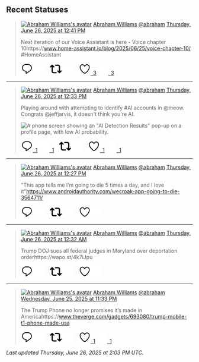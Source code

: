 ## Recent Statuses

> <a href="https://indieweb.social/@abraham"><img alt="Abraham Williams's avatar" src="https://cdn.masto.host/indiewebsocial/accounts/avatars/109/292/540/382/343/163/original/d00f2e03ce9c85b1.jpg" height="24" width="24" ></a> [Abraham Williams](https://indieweb.social/@abraham) [@abraham](https://indieweb.social/@abraham) [Thursday, June 26, 2025 at 12:41 PM](https://indieweb.social/@abraham/114749714545887052)
>
> Next iteration of our Voice Assistant is here - Voice chapter 10https://www.home-assistant.io/blog/2025/06/25/voice-chapter-10/ #HomeAssistant
>
> [![Reply](./images/reply_light.svg#gh-light-mode-only "Reply")](https://indieweb.social/@abraham/114749714545887052#gh-light-mode-only)[![Reply](./images/reply.svg#gh-dark-mode-only "Reply")](https://indieweb.social/@abraham/114749714545887052#gh-dark-mode-only)&emsp;[![Boost](./images/retweet_light.svg#gh-light-mode-only "Boost")](https://indieweb.social/@abraham/114749714545887052#gh-light-mode-only)[![Boost](./images/retweet.svg#gh-dark-mode-only "Boost")](https://indieweb.social/@abraham/114749714545887052#gh-dark-mode-only)&emsp;[![Favorite](./images/like_light.svg#gh-light-mode-only "Favorite")&ensp;3](https://indieweb.social/@abraham/114749714545887052#gh-light-mode-only)[![Favorite](./images/like.svg#gh-dark-mode-only "Favorite")&ensp;3](https://indieweb.social/@abraham/114749714545887052#gh-dark-mode-only)


---

> <a href="https://indieweb.social/@abraham"><img alt="Abraham Williams's avatar" src="https://cdn.masto.host/indiewebsocial/accounts/avatars/109/292/540/382/343/163/original/d00f2e03ce9c85b1.jpg" height="24" width="24" ></a> [Abraham Williams](https://indieweb.social/@abraham) [@abraham](https://indieweb.social/@abraham) [Thursday, June 26, 2025 at 12:33 PM](https://indieweb.social/@abraham/114749681627522282)
>
> Playing around with attempting to identify #AI accounts in @meow. Congrats @jeffjarvis, it doesn&#39;t think you&#39;re AI.
>
> ![A phone screen showing an "AI Detection Results" pop-up on a profile page, with low AI probability.](https://cdn.masto.host/indiewebsocial/media_attachments/files/114/749/673/474/246/585/original/f26e20fbdc076705.jpeg)
>
> [![Reply](./images/reply_light.svg#gh-light-mode-only "Reply")&ensp;1](https://indieweb.social/@abraham/114749681627522282#gh-light-mode-only)[![Reply](./images/reply.svg#gh-dark-mode-only "Reply")&ensp;1](https://indieweb.social/@abraham/114749681627522282#gh-dark-mode-only)&emsp;[![Boost](./images/retweet_light.svg#gh-light-mode-only "Boost")](https://indieweb.social/@abraham/114749681627522282#gh-light-mode-only)[![Boost](./images/retweet.svg#gh-dark-mode-only "Boost")](https://indieweb.social/@abraham/114749681627522282#gh-dark-mode-only)&emsp;[![Favorite](./images/like_light.svg#gh-light-mode-only "Favorite")&ensp;1](https://indieweb.social/@abraham/114749681627522282#gh-light-mode-only)[![Favorite](./images/like.svg#gh-dark-mode-only "Favorite")&ensp;1](https://indieweb.social/@abraham/114749681627522282#gh-dark-mode-only)


---

> <a href="https://indieweb.social/@abraham"><img alt="Abraham Williams's avatar" src="https://cdn.masto.host/indiewebsocial/accounts/avatars/109/292/540/382/343/163/original/d00f2e03ce9c85b1.jpg" height="24" width="24" ></a> [Abraham Williams](https://indieweb.social/@abraham) [@abraham](https://indieweb.social/@abraham) [Thursday, June 26, 2025 at 12:27 PM](https://indieweb.social/@abraham/114749659030509484)
>
> &quot;This app tells me I’m going to die 5 times a day, and I love it&quot;https://www.androidauthority.com/wecroak-app-going-to-die-3564711/
>
> [![Reply](./images/reply_light.svg#gh-light-mode-only "Reply")](https://indieweb.social/@abraham/114749659030509484#gh-light-mode-only)[![Reply](./images/reply.svg#gh-dark-mode-only "Reply")](https://indieweb.social/@abraham/114749659030509484#gh-dark-mode-only)&emsp;[![Boost](./images/retweet_light.svg#gh-light-mode-only "Boost")](https://indieweb.social/@abraham/114749659030509484#gh-light-mode-only)[![Boost](./images/retweet.svg#gh-dark-mode-only "Boost")](https://indieweb.social/@abraham/114749659030509484#gh-dark-mode-only)&emsp;[![Favorite](./images/like_light.svg#gh-light-mode-only "Favorite")](https://indieweb.social/@abraham/114749659030509484#gh-light-mode-only)[![Favorite](./images/like.svg#gh-dark-mode-only "Favorite")](https://indieweb.social/@abraham/114749659030509484#gh-dark-mode-only)


---

> <a href="https://indieweb.social/@abraham"><img alt="Abraham Williams's avatar" src="https://cdn.masto.host/indiewebsocial/accounts/avatars/109/292/540/382/343/163/original/d00f2e03ce9c85b1.jpg" height="24" width="24" ></a> [Abraham Williams](https://indieweb.social/@abraham) [@abraham](https://indieweb.social/@abraham) [Thursday, June 26, 2025 at 12:32 AM](https://indieweb.social/@abraham/114746846836133646)
>
> Trump DOJ sues all federal judges in Maryland over deportation orderhttps://wapo.st/4k7iJpu
>
> [![Reply](./images/reply_light.svg#gh-light-mode-only "Reply")](https://indieweb.social/@abraham/114746846836133646#gh-light-mode-only)[![Reply](./images/reply.svg#gh-dark-mode-only "Reply")](https://indieweb.social/@abraham/114746846836133646#gh-dark-mode-only)&emsp;[![Boost](./images/retweet_light.svg#gh-light-mode-only "Boost")](https://indieweb.social/@abraham/114746846836133646#gh-light-mode-only)[![Boost](./images/retweet.svg#gh-dark-mode-only "Boost")](https://indieweb.social/@abraham/114746846836133646#gh-dark-mode-only)&emsp;[![Favorite](./images/like_light.svg#gh-light-mode-only "Favorite")](https://indieweb.social/@abraham/114746846836133646#gh-light-mode-only)[![Favorite](./images/like.svg#gh-dark-mode-only "Favorite")](https://indieweb.social/@abraham/114746846836133646#gh-dark-mode-only)


---

> <a href="https://indieweb.social/@abraham"><img alt="Abraham Williams's avatar" src="https://cdn.masto.host/indiewebsocial/accounts/avatars/109/292/540/382/343/163/original/d00f2e03ce9c85b1.jpg" height="24" width="24" ></a> [Abraham Williams](https://indieweb.social/@abraham) [@abraham](https://indieweb.social/@abraham) [Wednesday, June 25, 2025 at 11:33 PM](https://indieweb.social/@abraham/114746616309093836)
>
> The Trump Phone no longer promises it’s made in Americahttps://www.theverge.com/gadgets/693080/trump-mobile-t1-phone-made-usa
>
> [![Reply](./images/reply_light.svg#gh-light-mode-only "Reply")](https://indieweb.social/@abraham/114746616309093836#gh-light-mode-only)[![Reply](./images/reply.svg#gh-dark-mode-only "Reply")](https://indieweb.social/@abraham/114746616309093836#gh-dark-mode-only)&emsp;[![Boost](./images/retweet_light.svg#gh-light-mode-only "Boost")](https://indieweb.social/@abraham/114746616309093836#gh-light-mode-only)[![Boost](./images/retweet.svg#gh-dark-mode-only "Boost")](https://indieweb.social/@abraham/114746616309093836#gh-dark-mode-only)&emsp;[![Favorite](./images/like_light.svg#gh-light-mode-only "Favorite")&ensp;1](https://indieweb.social/@abraham/114746616309093836#gh-light-mode-only)[![Favorite](./images/like.svg#gh-dark-mode-only "Favorite")&ensp;1](https://indieweb.social/@abraham/114746616309093836#gh-dark-mode-only)


_Last updated Thursday, June 26, 2025 at 2:03 PM UTC._
